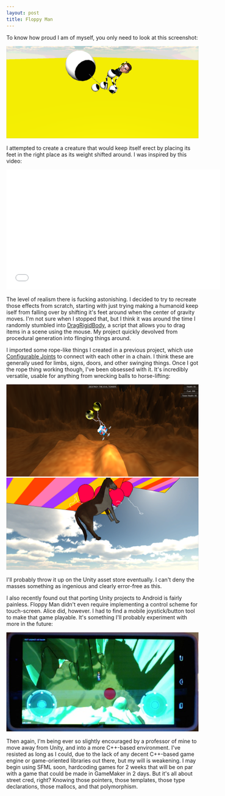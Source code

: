 ```yaml
---
layout: post
title: Floppy Man
---
```


To know how proud I am of myself, you only need to look at this screenshot:

<a href="https://rawgit.com/apiotrow/UnityExperiments/master/ropes/ropes1.0/ropes1.0.html"><img src="/assets/2014-10-04/01.png"></a>

I attempted to create a creature that would keep itself erect by placing its feet in the right place as its weight shifted around. I was inspired by this video:

<center>
<iframe width="560" height="315" src="//www.youtube.com/embed/Qi5adyccoKI" frameborder="0" allowfullscreen></iframe>
</center>

The level of realism there is fucking astonishing. I decided to try to recreate those effects from scratch, starting with just trying making a humanoid keep iself from falling over by shifting it's feet around when the center of gravity moves. I'm not sure when I stopped that, but I think it was around the time I randomly stumbled into <a href="http://pastebin.com/j3DWqe3R">DragRigidBody</a>, a script that allows you to drag items in a scene using the mouse. My project quickly devolved from procedural generation into flinging things around.

I imported some rope-like things I created in a previous project, which use <a href="http://docs.unity3d.com/Manual/class-ConfigurableJoint.html">Configurable Joints</a> to connect with each other in a chain. I think these are generally used for limbs, signs, doors, and other swinging things. Once I got the rope thing working though, I've been obsessed with it. It's incredibly versatile, usable for anything from wrecking balls to horse-lifting:

<img src="/assets/2014-10-04/02.png">
<img src="/assets/2014-10-04/03.png">

I'll probably throw it up on the Unity asset store eventually. I can't deny the masses something as ingenious and clearly error-free as this.

I also recently found out that porting Unity projects to Android is fairly painless. Floppy Man didn't even require implementing a control scheme for touch-screen. Alice did, however. I had to find a mobile joystick/button tool to make that game playable. It's something I'll probably experiment with more in the future:

<center><img src="/assets/2014-10-04/05.jpg"></center>

Then again, I'm being ever so slightly encouraged by a professor of mine to move away from Unity, and into a more C++-based environment. I've resisted as long as I could, due to the lack of any decent C++-based game engine or game-oriented libraries out there, but my will is weakening. I may begin using SFML soon, hardcoding games for 2 weeks that will be on par with a game that could be made in GameMaker in 2 days. But it's all about street cred, right? Knowing those pointers, those templates, those type declarations, those mallocs, and that polymorphism.